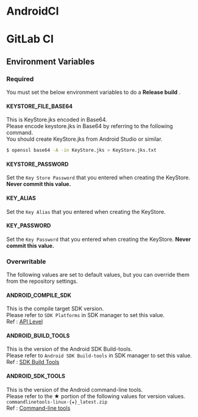 # AndroidCI

# GitLab CI
## Environment Variables
### Required
You must set the below environment variables to do a **Release build** .  
#### KEYSTORE_FILE_BASE64
This is KeyStore.jks encoded in Base64.  
Please encode keystore.jks in Base64 by referring to the following command.  
You should create KeyStore.jks from Android Studio or similar.  

```bash
$ openssl base64 -A -in KeyStore.jks > KeyStore.jks.txt
```

#### KEYSTORE_PASSWORD
Set the `Key Store Password` that you entered when creating the KeyStore.  
**Never commit this value.**
#### KEY_ALIAS
Set the `Key Alias` that you entered when creating the KeyStore.
#### KEY_PASSWORD
Set the `Key Password` that you entered when creating the KeyStore.
**Never commit this value.**

### Overwritable
The following values are set to default values, but you can override them from the repository settings.  
#### ANDROID_COMPILE_SDK
This is the compile target SDK version.  
Please refer to `SDK Platforms` in SDK manager to set this value.  
Ref : [API Level](https://developer.android.com/guide/topics/manifest/uses-sdk-element#ApiLevels)
#### ANDROID_BUILD_TOOLS
This is the version of the Android SDK Build-tools.  
Please refer to `Android SDK Build-tools` in SDK manager to set this value.  
Ref : [SDK Build Tools](https://developer.android.com/studio/releases/build-tools)
#### ANDROID_SDK_TOOLS
This is the version of the Android command-line tools.  
Please refer to the ★ portion of the following values for version values.  
`commandlinetools-linux-{★}_latest.zip`  
Ref : [Command-line tools](https://developer.android.com/studio#downloads)
